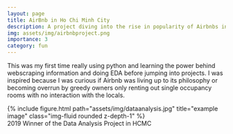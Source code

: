 ```yaml
---
layout: page
title: AirBnb in Ho Chi Minh City
description: A project diving into the rise in popularity of Airbnbs in HCMC
img: assets/img/airbnbproject.png
importance: 3
category: fun
---
```


This was my first time really using python and learning the power behind webscraping information and doing EDA before jumping into projects. I was inspired because I was curious if Airbnb was living up to its philosophy or becoming overrun by greedy owners only renting out single occupancy rooms with no interaction with the locals. 


<div class="row">
    <div class="col-sm mt-3 mt-md-0">
        {% include figure.html path="assets/img/dataanalysis.jpg" title="example image" class="img-fluid rounded z-depth-1" %}
    </div>
</div>
<div class="caption">
    2019 Winner of the Data Analysis Project in HCMC 
</div>




